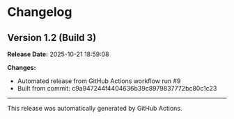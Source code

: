 # Changelog

## Version 1.2 (Build 3)

**Release Date:** 2025-10-21 18:59:08

**Changes:**
- Automated release from GitHub Actions workflow run #9
- Built from commit: c9a947244f4404636b39c8979837772bc80c1c23

---

This release was automatically generated by GitHub Actions.
